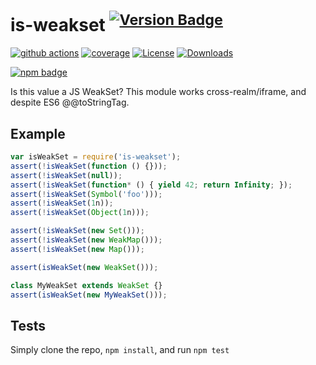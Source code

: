 # is-weakset <sup>[![Version Badge][npm-version-svg]][package-url]</sup>

[![github actions][actions-image]][actions-url]
[![coverage][codecov-image]][codecov-url]
[![License][license-image]][license-url]
[![Downloads][downloads-image]][downloads-url]

[![npm badge][npm-badge-png]][package-url]

Is this value a JS WeakSet? This module works cross-realm/iframe, and despite ES6 @@toStringTag.

## Example

```js
var isWeakSet = require('is-weakset');
assert(!isWeakSet(function () {}));
assert(!isWeakSet(null));
assert(!isWeakSet(function* () { yield 42; return Infinity; });
assert(!isWeakSet(Symbol('foo')));
assert(!isWeakSet(1n));
assert(!isWeakSet(Object(1n)));

assert(!isWeakSet(new Set()));
assert(!isWeakSet(new WeakMap()));
assert(!isWeakSet(new Map()));

assert(isWeakSet(new WeakSet()));

class MyWeakSet extends WeakSet {}
assert(isWeakSet(new MyWeakSet()));
```

## Tests
Simply clone the repo, `npm install`, and run `npm test`

[package-url]: https://npmjs.org/package/is-weakset
[npm-version-svg]: https://versionbadg.es/inspect-js/is-weakset.svg
[deps-svg]: https://david-dm.org/inspect-js/is-weakset.svg
[deps-url]: https://david-dm.org/inspect-js/is-weakset
[dev-deps-svg]: https://david-dm.org/inspect-js/is-weakset/dev-status.svg
[dev-deps-url]: https://david-dm.org/inspect-js/is-weakset#info=devDependencies
[npm-badge-png]: https://nodei.co/npm/is-weakset.png?downloads=true&stars=true
[license-image]: https://img.shields.io/npm/l/is-weakset.svg
[license-url]: LICENSE
[downloads-image]: https://img.shields.io/npm/dm/is-weakset.svg
[downloads-url]: https://npm-stat.com/charts.html?package=is-weakset
[codecov-image]: https://codecov.io/gh/inspect-js/is-weakset/branch/main/graphs/badge.svg
[codecov-url]: https://app.codecov.io/gh/inspect-js/is-weakset/
[actions-image]: https://img.shields.io/endpoint?url=https://github-actions-badge-u3jn4tfpocch.runkit.sh/inspect-js/is-weakset
[actions-url]: https://github.com/inspect-js/is-weakset/actions
